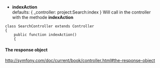 * **indexAction**   
   defaults: { _controller: project:Search:index }
Will call in the controller with the methode **indexAction**

````
class SearchController extends Controller
{
    public function indexAction()
    {
````

#### The response object 
http://symfony.com/doc/current/book/controller.html#the-response-object